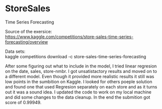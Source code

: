 # StoreSales
Time Series Forecasting

Source of the exersice:<br>
https://www.kaggle.com/competitions/store-sales-time-series-forecasting/overview

Data sets:<br>
kaggle competitions download -c store-sales-time-series-forecasting

After some figuring out what to include in the model, I tried linear regresion on the date, sales, store-nmbr. I got unsatistactory results and moved on to a different model. Even though it provided more realistic results it still was low points in the sumbition on Kaggle. I looked for others poeple solution and found one that used Regresion separately on each store and as it turns out it was a sound idea. I updated the code to work on my local machine and did some changes to the data cleanup. In the end the submition got score of 0.99949.
